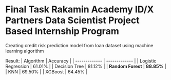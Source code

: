 ﻿# Final Task Rakamin Academy ID/X Partners Data Scientist Project Based Internship Program

Creating credit risk prediction model from loan dataset using machine learning algorithm

Result:
| Algorithm  | Accuracy |
| ------------- | ------------- |
| Logistic Regression | 61.01% |
| Decision Tree | 81.12% |
| **Random Forest** | **88.85%** |
| KNN | 69.50% |
| XGBoost | 64.45% |
